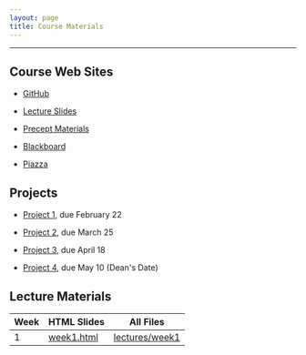 ```yaml
---
layout: page
title: Course Materials
---
```


---

## Course Web Sites

- [GitHub](https://github.com/SML201)

- [Lecture Slides](https://github.com/SML201/lectures)

- [Precept Materials](https://github.com/SML201/precepts)

- [Blackboard](https://blackboard.princeton.edu/webapps/pu-courseredirect-bb_bb60/find.jsp?course_id=SML201_S2016)

- [Piazza](https://piazza.com/princeton/spring2016/sml201/home)


## Projects

- [Project 1](https://github.com/SML201/projects), due February 22

- [Project 2](https://github.com/SML201/projects), due March 25

- [Project 3](https://github.com/SML201/projects), due April 18

- [Project 4](https://github.com/SML201/projects), due May 10 (Dean's Date)

## Lecture Materials

Week | HTML Slides | All Files
-----|-------------|----------
1 | [week1.html](http://htmlpreview.github.io/?https://github.com/SML201/lectures/blob/master/week1/week1.html#/) | [lectures/week1](https://github.com/SML201/lectures/tree/master/week1)



